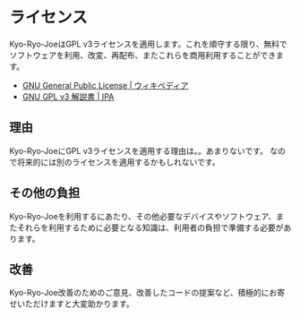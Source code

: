 ライセンス
==========

Kyo-Ryo-JoeはGPL v3ライセンスを適用します。これを順守する限り、無料でソフトウェアを利用、改変、再配布、またこれらを商用利用することができます。

* [GNU General Public License | ウィキペディア](
https://ja.wikipedia.org/wiki/GNU_General_Public_License)
* [GNU GPL v3 解説書 | IPA](https://www.ipa.go.jp/osc/license1.html)

理由
----

Kyo-Ryo-JoeにGPL v3ライセンスを適用する理由は。。あまりないです。
なので将来的には別のライセンスを適用するかもしれないです。

その他の負担
------------

Kyo-Ryo-Joeを利用するにあたり、その他必要なデバイスやソフトウェア、またそれらを利用するために必要となる知識は、利用者の負担で準備する必要があります。

改善
----

Kyo-Ryo-Joe改善のためのご意見、改善したコードの提案など、積極的にお寄せいただけますと大変助かります。
